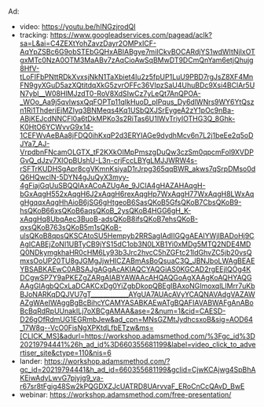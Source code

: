 Ad:
- video: https://youtu.be/hINGzjrodQI
- tracking: https://www.googleadservices.com/pagead/aclk?sa=L&ai=C4ZEXtYohZavzDayr2OMPxICF-AqYpZSBc6G9obSTEbGQHxABIABgye7miICkvBOCARdjYS1wdWItNjIxOTgxMTc0NzA0OTM3MaABv7zAqCioAwSqBMwDT9DCmQnYam6etjQhujg8HfV-tLoFIFbPNttRDkXvxsjNkN1TaXbiet4Iu2z5fpUP1LuU9PBD7rgJsZ8XF4MnFN9gyXGuD5azXQtitdqXkG5zvrOFFc36VIpzSaU4UhuBDc9Xsi4BClAr5UN7ybl__W08HlMJzdT0-RoV8XdSIwCz7yLeQt7AnQPOA-_WOo_Aa9j5qvlwsxQqFOPTp11qIkHuoD_pIPqus_Dy6dlWNrs9WY6YtQszn1Ri1ThderiEjMZIyq3BNMeqs4Kq1USbQXJSrEygeA2zY1pOc9nBa-ABjKEJcdNNCFl0a6tDkMPKo3s2RiTas6U1lWvTriyIOTHG3Q_8Ghk-K0HtO6YCWvvG9x14-1CEFWvAeBAa8jFDQ0ihKxqP2d3ERYIAGe9dydhMcv6n7L2j1beEe2q5oDJYa7_AJ-VrpdbnFNcamOLGTX_tF2KXkOIMpPmszgDuQw3czSm0qpcmFol9XVDPGvQ_dJzv7XIOpBUshU-L3n-crjFccLBYgLMJJWRW4s-rSFTrKUDHSgApr8cgVKmnKsiyaD1rJrpg365qqBWR_akws7qSrpDMso0dQ6HQwclN-5DYN4gJuQyX3myy-4gFiajGqUuSBQQIAxACoAZUgAe_9JCIA4gHAZAHAqgH-bGxAqgH552xAqgH6J2xAqgH6rexAqgHp7WxAqgH77WxAqgH8LWxAqgHgqqxAqgHhAioB6jSG6gHtgeoB6SasQKoB5GfsQKoB7CbsQKoB9-hsQKoB66xsQKoB6aqsQKoB_2ysQKoB4HGG6gH_K-xAqgHq8UbqAec3BuoB-adsQKoB8ifsQKoB7ehsQKoB-qxsQKoB763sQKoB5m1sQKoB-ulsQKoB8qpsQKSCAtoSU5Hempyb2RRSagIAdIIGQgAEAIYWjIBADoHj9CAgICABEjZoNI1UBTyCB9jYS15dC1ob3N0LXB1Yi0xMDg5MTQ2NDE4MDQ0NDkymgkhaHR0cHM6Ly93b3Jrc2hvcC5hZGFtc21ldGhvZC5jb20vsQmxsOoUP20TU8gJGMgJjwHICZABmAsBoQsuaC3Q_JBNJboLWAgBEAEYBSABKAEwC0ABSAJgAGgAcAKIAQCYAQGiAS0KGCAD2rgEEjIQOg4KDCgwSP7Y9aPKEZgZARgAIABYAWAAcAHQAQGoAgXAAgKoAQHYAQGAAgGIAgbQCxLaDCAKCxDg0YiZgbDkopQBEgIBAxoNGImoxqlLIMrr7uKbBJoNARKqDQJVU7gT____________AYgUA7AUAcAVyYCAQNAVAdgVAZAWAZgWAeIWAggBgBcBihcYCAMYASABKAEwATgBQAFIAVABWAFgAnABoBcBqRdRpUUnakILj7oXBCgAMAA&ase=2&num=1&cid=CAESD-D26gOfRdmUG1EGRmbJew&ad_cpn=MNsGZMtJydhcsxoB&sig=AOD64_17W8q--VcO0FisNgXPKtdLfbETzw&ms=[CLICK_MS]&adurl=https://workshop.adamsmethod.com/%3Fgc_id%3D20219794441%26h_ad_id%3D660355681199&label=video_click_to_advertiser_site&ctype=110&nis=6
- lander: https://workshop.adamsmethod.com/?gc_id=20219794441&h_ad_id=660355681199&gclid=CjwKCAjwg4SpBhAKEiwAdyLwvG7pjyjg9_va-r67sr8tFgig48Sw2kPQGDXZJcUATRD8UArvvaF_ERoCnCcQAvD_BwE
- webinar: https://workshop.adamsmethod.com/free-presentation/
